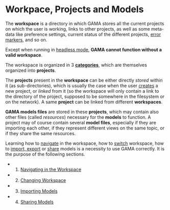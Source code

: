 
# Workpace, Projects and Models



The **workspace** is a directory in which GAMA stores all the current projects on which the user is working, links to other projects, as well as some meta-data like preference settings, current status of the different projects, [error markers](G__ValidationOfModels), and so on.

Except when running in [headless mode](G__Headless), **GAMA cannot function without a valid workspace**.

The workspace is organized in 3 **[categories](G__NavigatingWorkspace)**, which are themselves organized into **projects**.

The **projects** present in the **workspace** can be either directly _stored_ within it (as sub-directories), which is usually the case when the user [creates](G__EditingModels#Creating_a_first_model) a new project, or _linked_ from it (so the workspace will only contain a link to the directory of the project, supposed to be somewhere in the filesystem or on the network). A same **project** can be linked from different **workspaces**.

**GAMA models files** are stored in these **projects**, which may contain also other files (called _resources_) necessary for the **models** to function. A project may of course contain several **model files**, especially if they are importing each other, if they represent different views on the same topic, or if they share the same resources.

Learning how to [navigate](G__NavigatingWorkspace) in the workspace, how to [switch](G__ChangingWorkspace) workspace, how to [import, export](G__ImportingModels) or [share](G__SharingModels) models is a necessity to use GAMA correctly. It is the purpose of the following sections.

* 1. [Navigating in the Workspace](G__NavigatingWorkspace)
* 2. [Changing Workspace](G__ChangingWorkspace)
* 3. [Importing Models](G__ImportingModels)
* 4. [Sharing Models](G__SharingModels)
